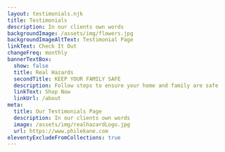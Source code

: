 ```yaml
---
layout: testimonials.njk
title: Testimonials
description: In our clients own words
backgroundImage: /assets/img/flowers.jpg
backgroundImageAltText: Testimonial Page
linkText: Check It Out
changeFreq: monthly
bannerTextBox:
  show: false
  title: Real Hazards
  secondTitle: KEEP YOUR FAMILY SAFE
  description: Follow steps to ensure your home and family are safe
  linkText: Shop Now
  linkUrl: /about
meta:
  title: Our Testimonials Page
  description: In our clients own words
  image: /assets/img/realhazardLogo.jpg
  url: https://www.philekane.com 
eleventyExcludeFromCollections: true
---
```


